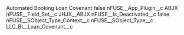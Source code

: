 <?xml version="1.0" encoding="UTF-8"?>
<CustomMetadata xmlns="http://soap.sforce.com/2006/04/metadata" xmlns:xsi="http://www.w3.org/2001/XMLSchema-instance" xmlns:xsd="http://www.w3.org/2001/XMLSchema">
    <label>Automated Booking Loan Covenant</label>
    <protected>false</protected>
    <values>
        <field>nFUSE__App_Plugin__c</field>
        <value xsi:type="xsd:string">ABJX</value>
    </values>
    <values>
        <field>nFUSE__Field_Set__c</field>
        <value xsi:type="xsd:string">JHJX__ABJX</value>
    </values>
    <values>
        <field>nFUSE__Is_Deactivated__c</field>
        <value xsi:type="xsd:boolean">false</value>
    </values>
    <values>
        <field>nFUSE__SObject_Type_Context__c</field>
        <value xsi:nil="true"/>
    </values>
    <values>
        <field>nFUSE__SObject_Type__c</field>
        <value xsi:type="xsd:string">LLC_BI__Loan_Covenant__c</value>
    </values>
</CustomMetadata>
